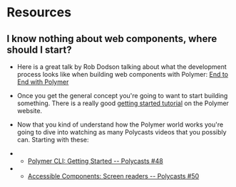 # Resources

## I know nothing about web components, where should I start?

- Here is a great talk by Rob Dodson talking about what the development process looks like when building web components with Polymer: [End to End with Polymer](https://www.youtube.com/watch?v=1f_Tj_JnStA)

- Once you get the general concept you're going to want to start building something. There is a really good [getting started tutorial](https://www.polymer-project.org/1.0/start/first-element/intro) on the Polymer website.

- Now that you kind of understand how the Polymer world works you're going to dive into watching as many Polycasts videos that you possibly can.  Starting with these:

- - [Polymer CLI: Getting Started -- Polycasts #48](https://youtu.be/pj2lmXVa84U)
- - [Accessible Components: Screen readers -- Polycasts #50](https://www.youtube.com/watch?v=Lktz1KXbTOU)

